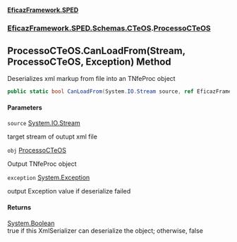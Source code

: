 #### [EficazFramework.SPED](EficazFrameworkSPED.md 'EficazFramework SPED')
### [EficazFramework.SPED.Schemas.CTeOS](EficazFramework.SPED.Schemas.CTeOS.md 'EficazFramework.SPED.Schemas.CTeOS').[ProcessoCTeOS](EficazFramework.SPED.Schemas.CTeOS/ProcessoCTeOS.md 'EficazFramework.SPED.Schemas.CTeOS.ProcessoCTeOS')

## ProcessoCTeOS.CanLoadFrom(Stream, ProcessoCTeOS, Exception) Method

Deserializes xml markup from file into an TNfeProc object

```csharp
public static bool CanLoadFrom(System.IO.Stream source, ref EficazFramework.SPED.Schemas.CTeOS.ProcessoCTeOS obj, ref System.Exception exception);
```
#### Parameters

<a name='EficazFramework.SPED.Schemas.CTeOS.ProcessoCTeOS.CanLoadFrom(System.IO.Stream,EficazFramework.SPED.Schemas.CTeOS.ProcessoCTeOS,System.Exception).source'></a>

`source` [System.IO.Stream](https://docs.microsoft.com/en-us/dotnet/api/System.IO.Stream 'System.IO.Stream')

target stream of outupt xml file

<a name='EficazFramework.SPED.Schemas.CTeOS.ProcessoCTeOS.CanLoadFrom(System.IO.Stream,EficazFramework.SPED.Schemas.CTeOS.ProcessoCTeOS,System.Exception).obj'></a>

`obj` [ProcessoCTeOS](EficazFramework.SPED.Schemas.CTeOS/ProcessoCTeOS.md 'EficazFramework.SPED.Schemas.CTeOS.ProcessoCTeOS')

Output TNfeProc object

<a name='EficazFramework.SPED.Schemas.CTeOS.ProcessoCTeOS.CanLoadFrom(System.IO.Stream,EficazFramework.SPED.Schemas.CTeOS.ProcessoCTeOS,System.Exception).exception'></a>

`exception` [System.Exception](https://docs.microsoft.com/en-us/dotnet/api/System.Exception 'System.Exception')

output Exception value if deserialize failed

#### Returns
[System.Boolean](https://docs.microsoft.com/en-us/dotnet/api/System.Boolean 'System.Boolean')  
true if this XmlSerializer can deserialize the object; otherwise, false